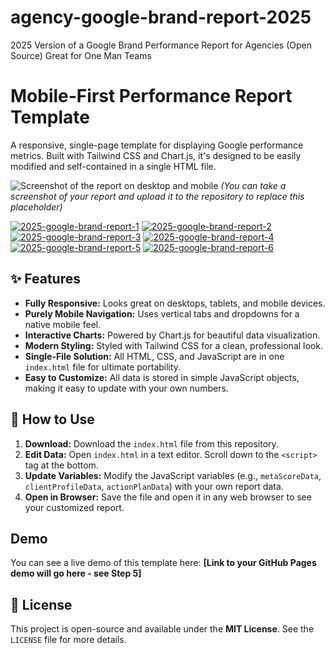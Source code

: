 # agency-google-brand-report-2025
2025 Version of a Google Brand Performance Report for Agencies (Open Source) Great for One Man Teams
# Mobile-First Performance Report Template

A responsive, single-page template for displaying Google performance metrics. Built with Tailwind CSS and Chart.js, it's designed to be easily modified and self-contained in a single HTML file.

![Screenshot of the report on desktop and mobile]()
*(You can take a screenshot of your report and upload it to the repository to replace this placeholder)*

<a href="https://ibb.co/dsfPsycj"><img src="https://i.ibb.co/dsfPsycj/2025-google-brand-report-1.jpg" alt="2025-google-brand-report-1" border="0"></a> <a href="https://ibb.co/Mkcm2XPh"><img src="https://i.ibb.co/Mkcm2XPh/2025-google-brand-report-2.jpg" alt="2025-google-brand-report-2" border="0"></a> <a href="https://ibb.co/C3JhDhpy"><img src="https://i.ibb.co/C3JhDhpy/2025-google-brand-report-3.jpg" alt="2025-google-brand-report-3" border="0"></a> <a href="https://ibb.co/gLjb7Nhb"><img src="https://i.ibb.co/gLjb7Nhb/2025-google-brand-report-4.jpg" alt="2025-google-brand-report-4" border="0"></a> <a href="https://ibb.co/W4hpr5BM"><img src="https://i.ibb.co/W4hpr5BM/2025-google-brand-report-5.jpg" alt="2025-google-brand-report-5" border="0"></a> <a href="https://ibb.co/svJSvcKY"><img src="https://i.ibb.co/svJSvcKY/2025-google-brand-report-6.jpg" alt="2025-google-brand-report-6" border="0"></a>

## ✨ Features

-   **Fully Responsive:** Looks great on desktops, tablets, and mobile devices.
-   **Purely Mobile Navigation:** Uses vertical tabs and dropdowns for a native mobile feel.
-   **Interactive Charts:** Powered by Chart.js for beautiful data visualization.
-   **Modern Styling:** Styled with Tailwind CSS for a clean, professional look.
-   **Single-File Solution:** All HTML, CSS, and JavaScript are in one `index.html` file for ultimate portability.
-   **Easy to Customize:** All data is stored in simple JavaScript objects, making it easy to update with your own numbers.

## 🚀 How to Use

1.  **Download:** Download the `index.html` file from this repository.
2.  **Edit Data:** Open `index.html` in a text editor. Scroll down to the `<script>` tag at the bottom.
3.  **Update Variables:** Modify the JavaScript variables (e.g., `metaScoreData`, `clientProfileData`, `actionPlanData`) with your own report data.
4.  **Open in Browser:** Save the file and open it in any web browser to see your customized report.

##  Demo

You can see a live demo of this template here:
**[Link to your GitHub Pages demo will go here - see Step 5]**

## 📜 License

This project is open-source and available under the **MIT License**. See the `LICENSE` file for more details.
